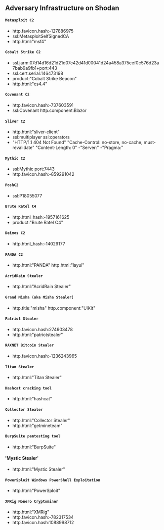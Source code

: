 ## Adversary Infrastructure on Shodan

#### `Metasploit C2`
- http.favicon.hash:-127886975
- ssl:MetasploitSelfSignedCA
- http.html:"msf4"

#### `Cobalt Strike C2`
- ssl.jarm:07d14d16d21d21d07c42d41d00041d24a458a375eef0c576d23a7bab9a9fb1+port:443
- ssl.cert.serial:146473198
- product:"Cobalt Strike Beacon"
- http.html:"cs4.4"

#### `Covenant C2`
- http.favicon.hash:-737603591
- ssl:Covenant http.component:Blazor

#### `Sliver C2`
- http.html:"sliver-client"
- ssl:multiplayer ssl:operators
- "HTTP/1.1 404 Not Found" "Cache-Control: no-store, no-cache, must-revalidate" "Content-Length: 0" -"Server:" -"Pragma:"

#### `Mythic C2`
- ssl:Mythic port:7443
- http.favicon.hash:-859291042

#### `PoshC2`
- ssl:P18055077

#### `Brute Ratel C4`
- http.html_hash:-1957161625
- product:"Brute Ratel C4"

#### `Deimos C2`
- http.html_hash:-14029177

#### `PANDA C2`
- http.html:"PANDA" http.html:"layui"

#### `AcridRain Stealer`
- http.html:"AcridRain Stealer"

#### `Grand Misha (aka Misha Stealer)`
- http.title:"misha" http.component:"UIKit"

#### `Patriot Stealer`
- http.favicon.hash:274603478
- http.html:"patriotstealer"

#### `RAXNET Bitcoin Stealer`
- http.favicon.hash:-1236243965

#### `Titan Stealer`
- http.html:"Titan Stealer"

#### `Hashcat cracking tool`
- http.html:"hashcat"

#### `Collector Stealer`
- http.html:"Collector Stealer"
- http.html:"getmineteam"

#### `BurpSuite pentesting tool`
- http.html:"BurpSuite"

#### 'Mystic Stealer'
- http.html:"Mystic Stealer"

#### `PowerSploit Windows PowerShell Exploitation`
- http.html:"PowerSploit"

#### `XMRig Monero Cryptominer`
- http.html:"XMRig"
- http.favicon.hash:-782317534
- http.favicon.hash:1088998712
